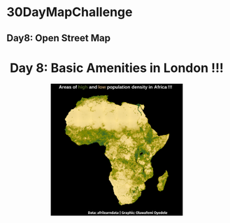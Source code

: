 # 30DayMapChallenge 

## Day8: Open Street Map

<h1 align="center"> Day 8: Basic Amenities in London !!! </h1>
  
  <p align="center">
    <img src="https://github.com/BB1464/30DayMapChallenge/blob/master/2022/Day7-Raster/Day7.png" width="60%">
      </p>
      
      
      
      
      
      
      
      
      
      



